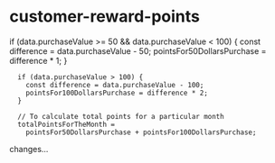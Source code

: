# customer-reward-points
if (data.purchaseValue >= 50 && data.purchaseValue < 100) {
        const difference = data.purchaseValue - 50;
        pointsFor50DollarsPurchase = difference * 1;
      }

      if (data.purchaseValue > 100) {
        const difference = data.purchaseValue - 100;
        pointsFor100DollarsPurchase = difference * 2;
      }

      // To calculate total points for a particular month
      totalPointsForTheMonth =
        pointsFor50DollarsPurchase + pointsFor100DollarsPurchase;
changes...
